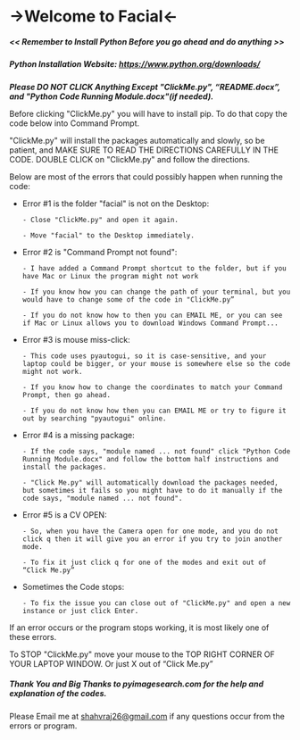 # ->Welcome to Facial<-
 
 
##### << Remember to Install Python Before you go ahead and do anything >>

##### Python Installation Website: https://www.python.org/downloads/

***Please DO NOT CLICK Anything Except "ClickMe.py", “README.docx”, and "Python Code Running Module.docx"(if needed).***

Before clicking "ClickMe.py" you will have to install pip.
To do that copy the code below into Command Prompt.

"ClickMe.py" will install the packages automatically and slowly, so be patient, and MAKE SURE TO READ THE DIRECTIONS CAREFULLY IN THE CODE. 
DOUBLE CLICK on "ClickMe.py" and follow the directions.

Below are most of the errors that could possibly happen when running the code:

- Error #1 is the folder "facial" is not on the Desktop:
      
      -	Close "ClickMe.py" and open it again.

      -	Move "facial" to the Desktop immediately.

- Error #2 is "Command Prompt not found":
     
      - I have added a Command Prompt shortcut to the folder, but if you have Mac or Linux the program might not work

      -	If you know how you can change the path of your terminal, but you would have to change some of the code in "ClickMe.py”

      -	If you do not know how to then you can EMAIL ME, or you can see if Mac or Linux allows you to download Windows Command Prompt...

- Error #3 is mouse miss-click:
      
      -	This code uses pyautogui, so it is case-sensitive, and your laptop could be bigger, or your mouse is somewhere else so the code might not work.

      -	If you know how to change the coordinates to match your Command Prompt, then go ahead.
  
      -	If you do not know how then you can EMAIL ME or try to figure it out by searching "pyautogui" online. 

- Error #4 is a missing package:
     
      -	If the code says, "module named ... not found" click "Python Code Running Module.docx" and follow the bottom half instructions and install the packages. 

      -	"Click Me.py" will automatically download the packages needed, but sometimes it fails so you might have to do it manually if the code says, "module named ... not found".

- Error #5 is a CV OPEN:
     
      -	So, when you have the Camera open for one mode, and you do not click q then it will give you an error if you try to join another mode. 

      -	To fix it just click q for one of the modes and exit out of “Click Me.py”

- Sometimes the Code stops:
     
      -	To fix the issue you can close out of "ClickMe.py" and open a new instance or just click Enter.

If an error occurs or the program stops working, it is most likely one of these errors.

To STOP "ClickMe.py" move your mouse to the TOP RIGHT CORNER OF YOUR LAPTOP WINDOW. Or just X out of “Click Me.py”

##### Thank You and Big Thanks to pyimagesearch.com for the help and explanation of the codes. 

Please Email me at shahvraj26@gmail.com if any questions occur from the errors or program.
